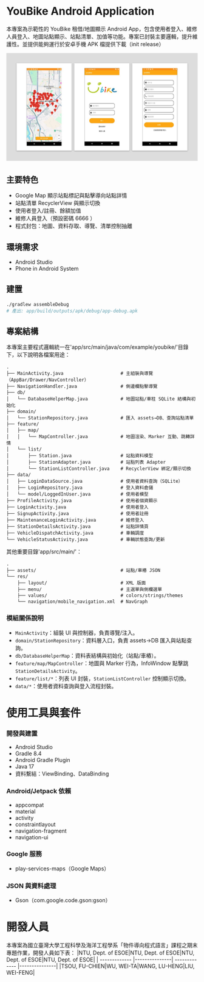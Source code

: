 # YouBike Android Application

本專案為示範性的 YouBike 租借/地圖顯示 Android App，包含使用者登入、維修人員登入、地圖站點顯示、站點清單、加值等功能。專案已封裝主要邏輯，提升維護性。並提供能夠運行於安卓手機 APK 檔提供下載（init release）

![This is an alt text.](app.jpg "This is a sample image.")

## 主要特色
- Google Map 顯示站點標記與點擊導向站點詳情
- 站點清單 RecyclerView 與顯示切換
- 使用者登入/註冊、餘額加值
- 維修人員登入（預設密碼 6666 ）
- 程式封包：地圖、資料存取、導覽、清單控制抽離

## 環境需求
- Android Studio
- Phone in Android System

## 建置
```bash
./gradlew assembleDebug
# 產出: app/build/outputs/apk/debug/app-debug.apk
```

## 專案結構
本專案主要程式邏輯統一在'app/src/main/java/com/example/youbike/'目錄下，以下說明各檔案用途：
```
.
├── MainActivity.java                     # 主組裝與導覽（AppBar/Drawer/NavController）
├── NavigationHandler.java                # 側邊欄點擊導覽
├── db/
│   └── DatabaseHelperMap.java            # 地圖站點/車柱 SQLite 結構與初始化
├── domain/
│   └── StationRepository.java            # 匯入 assets→DB、查詢站點清單
├── feature/
│   ├── map/
│   │   └── MapController.java            # 地圖渲染、Marker 互動、跳轉詳情
│   └── list/
│       ├── Station.java                  # 站點資料模型
│       ├── StationAdapter.java           # 站點列表 Adapter
│       └── StationListController.java    # RecyclerView 綁定/顯示切換
├── data/
│   ├── LoginDataSource.java              # 使用者資料查詢（SQLite）
│   ├── LoginRepository.java              # 登入資料倉儲
│   └── model/LoggedInUser.java           # 使用者模型
├── ProfileActivity.java                  # 使用者個資顯示
├── LoginActivity.java                    # 使用者登入
├── SignupActivity.java                   # 使用者註冊
├── MaintenanceLoginActivity.java         # 維修登入
├── StationDetailsActivity.java           # 站點詳情頁
├── VehicleDispatchActivity.java          # 車輛調度
└── VehicleStatusActivity.java            # 車輛狀態查詢/更新
```

其他重要目錄'app/src/main/'：
```
.
├── assets/                               # 站點/車樁 JSON
└── res/
    ├── layout/                           # XML 版面
    ├── menu/                             # 主選單與側欄選單
    ├── values/                           # colors/strings/themes
    └── navigation/mobile_navigation.xml  # NavGraph
```

### 模組關係說明
- `MainActivity`：組裝 UI 與控制器，負責導覽/注入。
- `domain/StationRepository`：資料層入口，負責 assets→DB 匯入與站點查詢。
- `db/DatabaseHelperMap`：資料表結構與初始化（站點/車樁）。
- `feature/map/MapController`：地圖與 Marker 行為，InfoWindow 點擊跳 `StationDetailsActivity`。
- `feature/list/*`：列表 UI 封裝，`StationListController` 控制顯示切換。
- `data/*`：使用者資料查詢與登入流程封裝。

# 使用工具與套件
### 開發與建置
- Android Studio
- Gradle 8.4
- Android Gradle Plugin
- Java 17
- 資料繫結：ViewBinding、DataBinding

### Android/Jetpack 依賴
- appcompat
- material
- activity
- constraintlayout
- navigation-fragment
- navigation-ui

### Google 服務
- play-services-maps（Google Maps）

### JSON 與資料處理
- Gson（com.google.code.gson:gson）

# 開發人員
本專案為國立臺灣大學工程科學及海洋工程學系「物件導向程式語言」課程之期末專題作業，開發人員如下表：
|NTU, Dept. of ESOE|NTU, Dept. of ESOE|NTU, Dept. of ESOE|NTU, Dept. of ESOE|
| ------------- |---------------| ------------- |---------------|
|TSOU, FU-CHIEN|WU, WEI-TA|WANG, LU-HENG|LIU, WEI-FENG|